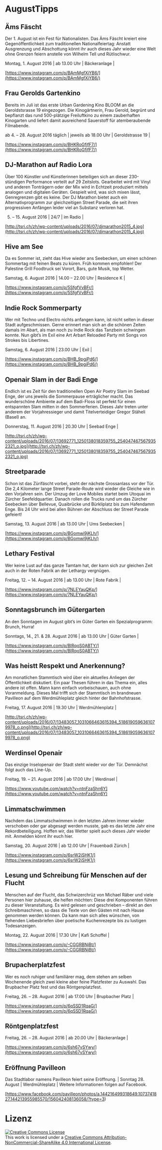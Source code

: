 # AugustTipps

## Äms Fäscht

Der 1. August ist ein Fest für Nationalisten. Das Äms Fäscht kreiert eine Gegenöffentlichkeit zum traditionellen Nationalfeiertag: Anstatt Ausgrenzung und Abschottung könnt ihr auch dieses Jahr wieder eine Welt ohne Grenzen feiern anstelle von Wilhelm Tell und Rütlischwur.

Montag, 1. August 2016 | ab 13.00 Uhr | Bäckeranlage |

[https://www.instagram.com/p/BAmMgfXiYB6/](https://www.instagram.com/p/BAmMgfXiYB6/)

## Frau Gerolds Gartenkino

Bereits im Juli ist das erste Urban Gardening Kino BLOOM an die Geroldstsrasse 19 eingezogen. Die Kinogärtnerin, Frau Gerold, begrünt und bepflanzt das rund 500-plätzige Freiluftkino zu einem zauberhaften Kinogarten und liefert damit ausreichend Sauerstoff für atemberaubende Filmabende.

ab 4. – 28. August 2016 täglich | jeweils ab 18.00 Uhr | Geroldstrasse 19 |

[https://www.instagram.com/p/BHKRoGfjfF7/](https://www.instagram.com/p/BHKRoGfjfF7/)

## DJ-Marathon auf Radio Lora

Über 100 Künstler und Künstlerinnen beteiligen sich an dieser 230-stündigen Performance verteilt auf 29 Zeitslots. Gearbeitet wird mit Vinyl und anderen Tonträgern oder der Mix wird in Echtzeit produziert mittels analogen und digitalen Geräten. Gespielt wird, was sich mixen lässt, Genregrenzen gibt es keine. Der DJ Marathon bietet auch ein Alternativprogramm zur gleichzeitigen Street Parade, die seit ihren progressiven Anfängen leider viel an Substanz verloren hat.

5. – 15. August 2016 | 24/7 | im Radio |

[http://tsri.ch/zh/wp-content/uploads/2016/07/djmarathon2015_4.jpg](http://tsri.ch/zh/wp-content/uploads/2016/07/djmarathon2015_4.jpg)

## Hive am See

Da es Sommer ist, zieht das Hive wieder ans Seebecken, um einen schönen Sommertag mit feinen Beats zu küren. Früh kommen empfohlen! Der Palestine Grill Foodtruck sei Vorort, Bars, gute Musik, top Wetter.

Samstag, 6. August 2016 | 14.00 – 22.00 Uhr | Residence K |

[https://www.instagram.com/p/5SfgfVvBFr/](https://www.instagram.com/p/5SfgfVvBFr/)

## Indie Rock Sommerparty

Wer mit Techno und Electro nichts anfangen kann, ist nicht selten in dieser Stadt aufgeschmissen. Gerne erinnert man sich an die schönen Zeiten damals im Abart, als man noch zu Indie Rock das Tanzbein schwingen konnte. Nun gibt’s im Exil eine Art Arbart Reloaded Party mit Songs von Strokes bis Libertines.

Samstag, 6. August 2016  |  23.00 Uhr  |  Exil  |

[https://www.instagram.com/p/BHB_9pgjPd6/](https://www.instagram.com/p/BHB_9pgjPd6/)

## Openair Slam in der Badi Enge

Endlich ist es Zeit für den traditionellen Open Air Poetry Slam im Seebad Enge, der uns jeweils die Sommerpause erträglicher macht. Das wunderschöne Ambiente auf dem Badi-Floss ist perfekt für einen entspannten Slam mitten in den Sommerferien. Dieses Jahr treten unter anderem der Vorjahressieger und damit Titelverteidiger Gregor Stäheli (Basel) an.

Donnerstag, 11. August 2016  |  20.30 Uhr  |  Seebad Enge  |

[http://tsri.ch/zh/wp-content/uploads/2016/07/13692771_1250138018359755_2540474675679352321_o.jpg](http://tsri.ch/zh/wp-content/uploads/2016/07/13692771_1250138018359755_2540474675679352321_o.jpg)

## Streetparade

Schon ist das Zürifäscht vorbei, steht der nächste Grossanlass vor der Tür. Die 2,4 Kilometer lange Street Parade-Route wird wieder die Gleiche wie in den Vorjahren sein. Der Umzug der Love Mobiles startet beim Utoquai im Zürcher Seefeldquartier. Danach rollen die Trucks rund um das Zürcher Seebecken über Bellevue, Quaibrücke und Bürkliplatz bis zum Hafendamm Enge. Bis 24 Uhr wird bei allen Bühnen der Abschluss der Street Parade gefeiert!

Samstag, 13. August 2016  |  ab 13.00 Uhr  |  Ums Seebecken  |

[https://www.instagram.com/p/BGomwi9jKLh/](https://www.instagram.com/p/BGomwi9jKLh/)

## Lethary Festival

Wer keine Lust auf das ganze Tamtam hat, der kann sich zur gleichen Zeit auch in der Roten Fabrik an der Lethargy vergnügen.

Freitag, 12. – 14. August 2016  |  ab 13.00 Uhr  |  Rote Fabrik  |

[https://www.instagram.com/p/7NLEYauQKp/](https://www.instagram.com/p/7NLEYauQKp/)

## Sonntagsbrunch im Gütergarten

An den Sonntagen im August gibt’s im Güter Garten ein Spezialprogramm: Brunch, Hurra!

Sonntags, 14., 21. & 28. August 2016 | ab 13.00 Uhr | Güter Garten |

[https://www.instagram.com/p/BIRqoS0ABTY/](https://www.instagram.com/p/BIRqoS0ABTY/)

## Was heistt Respekt und Anerkennung?

Am monatlichen Stammtisch wird über ein aktuelles Anliegen der Öffentlichkeit diskutiert. Ein paar Thesen führen in das Thema ein, alles andere ist offen. Mann kann einfach vorbeischauen, auch ohne Voranmeldung. Dieses Mal trifft sich der Stammtisch im brandneuen Pavilleon auf dem Werdmühleplatz gleich hinter der Bahnhofstrasse.

Freitag, 17. August 2016  |  19.30 Uhr  |  Werdmühlenplatz  |

[http://tsri.ch/zh/wp-content/uploads/2016/07/13483057_1031066463615394_5186190596361079978_o.png](http://tsri.ch/zh/wp-content/uploads/2016/07/13483057_1031066463615394_5186190596361079978_o.png)

## Werdinsel Openair

Das einzige Inselopenair der Stadt steht wieder vor der Tür. Demnächst folgt auch das Line-Up.

Freitag, 19. – 21. August 2016  |  ab 17.00 Uhr  |  Werdinsel  |

[https://www.youtube.com/watch?v=ntnFzaShn6Y](https://www.youtube.com/watch?v=ntnFzaShn6Y)

## Limmatschwimmen

Nachdem das Limmatschwimmen in den letzten Jahren immer wieder verschoben oder gar abgesagt werden musste, gab es das letzte Jahr eine Rekordbeteiligung. Hoffen wir, das Wetter spielt auch dieses Jahr wieder mit. Anmelden könnt ihr euch hier.

Samstag, 20. August 2016  |  ab 12.00 Uhr  |  Frauenbadi Zürich  |

[https://www.instagram.com/p/6srW2jSHK1/](https://www.instagram.com/p/6srW2jSHK1/)

## Lesung und Schreibung für Menschen auf der Flucht

Menschen auf der Flucht, das Schwizerchrüz von Michael Räber und viele Personen hier zuhause, die helfen möchten: Diese drei Komponenten führen zu dieser Veranstaltung. Es wird gelesen und geschrieben – direkt an den Schreibmaschinen, so dass die Texte von den Gästen mit nach Hause genommen werden können. Da kann man sich alles wünschen, von flehenden Liebesbriefen über poetische Kuchenrezepte bis zu lustigen Todesanzeigen.

Montag, 22. August 2016  | 17.30 Uhr  |  Kafi Schoffel  |

[https://www.instagram.com/p/-CGGRBNjBt/](https://www.instagram.com/p/-CGGRBNjBt/)

## Brupacherplatzfest

Wer es noch ruhiger und familiärer mag, dem stehen am selben Wochenende gleich zwei kleine aber feine Platzfester zu Auswahl. Das Brupbacher Platz fest und das Röntgenplatzfest.  

Freitag, 26. – 28. August 2016  |  ab 17.00 Uhr  |  Brupbacher Platz  |

[https://www.instagram.com/p/6qSSD1RqaG/](https://www.instagram.com/p/6qSSD1RqaG/)

## Röntgenplatzfest

Freitag, 26. – 28. August 2016  |  ab 20.00 Uhr  |  Bäckeranlage  |

[https://www.instagram.com/p/6sh67vSYwy/](https://www.instagram.com/p/6sh67vSYwy/)

## Eröffnung Pavilleon

Das Stadtlabor namens Pavilleon feiert seine Eröffnung. | Sonntag 28. August | Werdmühleplatz | Weitere Informationen folgen auf Facebook.

[https://www.facebook.com/pavilleon/photos/a.144216499318649.1073741827.144213955985570/156042408136058/?type=3)

# Lizenz
<a rel="license" href="http://creativecommons.org/licenses/by-nc-sa/4.0/"><img alt="Creative Commons License" style="border-width:0" src="https://i.creativecommons.org/l/by-nc-sa/4.0/88x31.png" /></a><br />This work is licensed under a <a rel="license" href="http://creativecommons.org/licenses/by-nc-sa/4.0/">Creative Commons Attribution-NonCommercial-ShareAlike 4.0 International License</a>.
